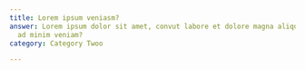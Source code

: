 ```yaml
---
title: Lorem ipsum veniasm?
answer: Lorem ipsum dolor sit amet, convut labore et dolore magna aliqua. Ut enim
  ad minim veniam?
category: Category Twoo

---
```

